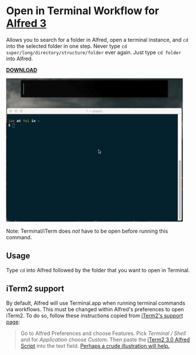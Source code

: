 # Open in Terminal Workflow for [Alfred 3](https://www.alfredapp.com/)

Allows you to search for a folder in Alfred, open a terminal instance, and `cd`
into the selected folder in one step.
Never type `cd super/long/directory/structure/folder` ever again.
Just type `cd folder` into Alfred.

**[DOWNLOAD](https://github.com/janclarin/open-in-terminal/releases/download/1.0/open-in-terminal.alfredworkflow)**

<img src="https://raw.githubusercontent.com/janclarin/open-in-terminal/master/screenshots/screencast.gif" width="480">

Note: Terminal/iTerm does *not* have to be open before running this command.

## Usage
Type `cd` into Alfred followed by the folder that you want to open in Terminal.

## iTerm2 support
By default, Alfred will use Terminal.app when running terminal commands via
workflows. This must be changed within Alfred's preferences to open iTerm2. To
do so, follow these instructions copied from
[iTerm2's support page](https://www.iterm2.com/version3.html):
> Go to Alfred Preferences and choose Features.
> Pick *Terminal / Shell* and for *Application* choose *Custom*.
> Then paste the [iTerm2 3.0 Alfred Script](https://gist.githubusercontent.com/gnachman/4cbe6743baa7fe07536b/raw/61fceba4a0b2624850ac1b4a20ac8ca48e07f7d2/gistfile1.txt)
> into the text field.
> [Perhaps a crude illustration will help.](https://www.iterm2.com/images/AlfredForiTerm2Version3.png)
